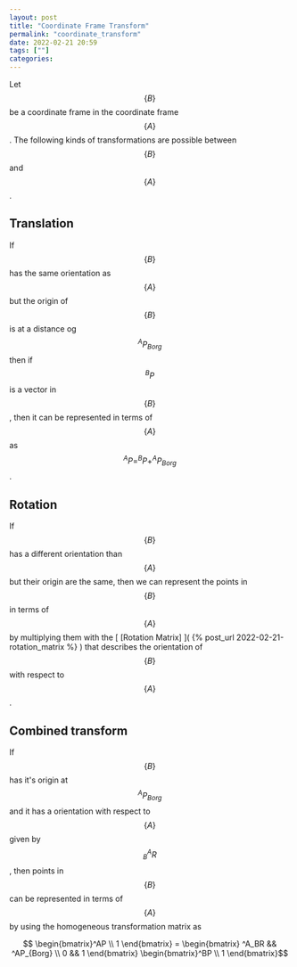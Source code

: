 ```yaml
---
layout: post
title: "Coordinate Frame Transform"
permalink: "coordinate_transform"
date: 2022-02-21 20:59
tags: [""]
categories:
---
```


Let $$\{B\}$$ be a coordinate frame in the coordinate frame $$\{A\}$$. The
following kinds of transformations are possible between $$\{B\}$$ and $$\{A\}$$.

## Translation

If $$\{B\}$$ has the same orientation as $$\{A\}$$ but the origin of $$\{B\}$$
is at a distance og $$^AP_{Borg}$$ then if $$^BP$$ is a vector in $$\{B\}$$,
then it can be represented in terms of $$\{A\}$$ as $$^AP=^BP + ^AP_{Borg}$$.

## Rotation

If $$\{B\}$$ has a different orientation than $$\{A\}$$ but their origin are the
same, then we can represent the points in $$\{B\}$$ in terms of $$\{A\}$$ by
multiplying them with the [ [Rotation Matrix] ]( {% post_url
2022-02-21-rotation_matrix %} ) that describes the orientation of $$\{B\}$$ with
respect to $$\{A\}$$.

## Combined transform

If $$\{B\}$$ has it's origin at $$^AP_{Borg}$$ and it has a orientation with
respect to $$\{A\}$$ given by $$^A_BR$$, then points in $$\{B\}$$ can be
represented in terms of $$\{A\}$$ by using the homogeneous transformation matrix
as

$$ \begin{bmatrix}^AP \\ 1 \end{bmatrix} =  \begin{bmatrix}
^A_BR && ^AP_{Borg} \\
0 && 1
\end{bmatrix} \begin{bmatrix}^BP \\ 1 \end{bmatrix}$$
